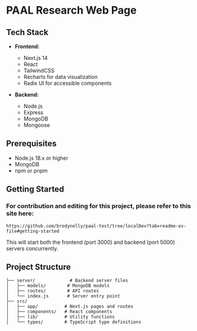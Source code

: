 # PAAL Research Web Page

## Tech Stack

- **Frontend:**
  - Next.js 14
  - React
  - TailwindCSS
  - Recharts for data visualization
  - Radix UI for accessible components

- **Backend:**
  - Node.js
  - Express
  - MongoDB
  - Mongoose

## Prerequisites

- Node.js 18.x or higher
- MongoDB
- npm or pnpm

## Getting Started

### For contribution and editing for this project, please refer to this site here: 
`https://github.com/brodynelly/paal-test/tree/localDev?tab=readme-ov-file#getting-started`

This will start both the frontend (port 3000) and backend (port 5000) servers concurrently.

## Project Structure

```
├── server/             # Backend server files
│   ├── models/        # MongoDB models
│   ├── routes/        # API routes
│   └── index.js       # Server entry point
├── src/
│   ├── app/          # Next.js pages and routes
│   ├── components/   # React components
│   ├── lib/          # Utility functions
│   └── types/        # TypeScript type definitions
```

